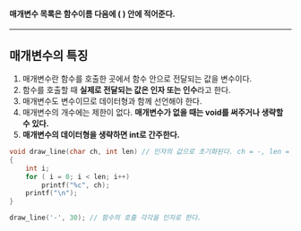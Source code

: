 #### 매개변수 목록은 함수이름 다음에 ( ) 안에 적어준다. ####
___
## 매개변수의 특징 ##

1. 매개변수란 함수를 호출한 곳에서 함수 안으로 전달되는 값을 변수이다.
2. 함수를 호출할 때 **실제로 전달되는 값은 인자 또는 인수**라고 한다.
3. 매개변수도 변수이므로 데이터형과 함께 선언해야 한다.
4. 매개변수의 개수에는 제한이 없다. **매개변수가 없을 때는 void를 써주거나 생략할 수 있다.**
5. **매개변수의 데이터형을 생략하면 int로 간주한다.**

```c
void draw_line(char ch, int len) // 인자의 값으로 초기화된다. ch = -, len = 30
{
	int i;
	for ( i = 0; i < len; i++)
		printf("%c", ch);
	printf("\n");
}

draw_line('-', 30); // 함수의 호출 각각을 인자로 한다.
```